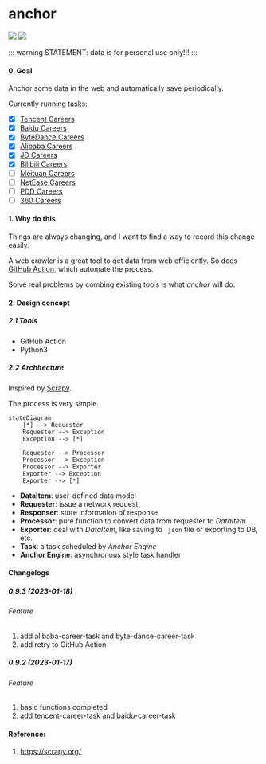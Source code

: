 # anchor
<p align="left">
<a href="https://opensource.org/licenses/MIT"><img src="https://img.shields.io/badge/License-MIT-green.svg"></a>
<a href="https://github.com/plantree/anchor/actions/workflows/crontab.yml"><img src="https://github.com/plantree/anchor/actions/workflows/crontab.yml/badge.svg"></a>
</p>
::: warning 
STATEMENT: data is for personal use only!!!
:::

#### 0. Goal

Anchor some data in the web and automatically save periodically.

Currently running tasks:

- [x] [Tencent Careers](https://careers.tencent.com/jobopportunity.html)
- [x] [Baidu Careers](https://talent.baidu.com/jobs/social-list)
- [x] [ByteDance Careers](https://jobs.bytedance.com/experienced/position)
- [x] [Alibaba Careers](https://talent.alibaba.com/off-campus/position-list?lang=zh)
- [x] [JD Careers](https://zhaopin.jd.com/web/job/job_info_list/3)
- [x] [Bilibili Careers](https://jobs.bilibili.com/social/positions)
- [ ] [Meituan Careers](https://zhaopin.jd.com/web/job/job_info_list/3)
- [ ] [NetEase Careers](https://hr.163.com/job-list.html?workType=0)
- [ ] [PDD Careers](https://careers.pinduoduo.com/jobs)
- [ ] [360 Careers](http://hr.360.cn/hr/list)

#### 1. Why do this

Things are always changing, and I want to find a way to record this change easily.

A web crawler is a great tool to get data from web efficiently. So does [GitHub Action](https://docs.github.com/en/actions), which automate the process.

Solve real problems by combing existing tools is what *anchor* will do.

#### 2. Design concept

##### 2.1 Tools

- GitHub Action
- Python3

##### 2.2 Architecture

Inspired by [Scrapy](https://scrapy.org/).

The process is very simple.

```mermaid
stateDiagram
    [*] --> Requester
    Requester --> Exception
    Exception --> [*]

    Requester --> Processor
    Processor --> Exception
    Processor --> Exporter
    Exporter --> Exception
    Exporter --> [*]
```

- **DataItem**: user-defined data model
- **Requester**: issue a network request
- **Responser**: store information of response
- **Processor**: pure function to convert data from requester to *DataItem*
- **Exporter**: deal with *DataItem*, like saving to `.json` file or exporting to DB, etc.
- **Task**: a task scheduled by *Anchor Engine*
- **Anchor Engine**: asynchronous style task handler

#### Changelogs

##### 0.9.3 (2023-01-18)

###### Feature

1. add alibaba-career-task and byte-dance-career-task
2. add retry to GitHub Action

##### 0.9.2 (2023-01-17)

###### Feature

1. basic functions completed
2. add tencent-career-task and baidu-career-task

#### Reference:

1. https://scrapy.org/
